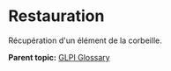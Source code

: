 Restauration
============

Récupération d'un élément de la corbeille.

**Parent topic:** [GLPI Glossary](../../glpi/glossary.html)
